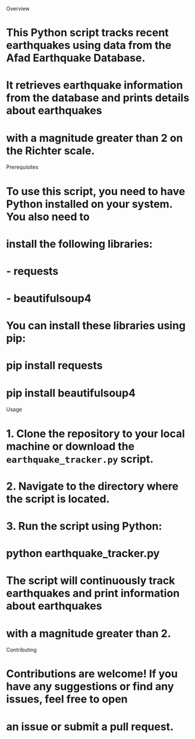  Overview
# This Python script tracks recent earthquakes using data from the Afad Earthquake Database.
# It retrieves earthquake information from the database and prints details about earthquakes
# with a magnitude greater than 2 on the Richter scale.

 Prerequisites
# To use this script, you need to have Python installed on your system. You also need to
# install the following libraries:
# - requests
# - beautifulsoup4

# You can install these libraries using pip:
# pip install requests
# pip install beautifulsoup4

 Usage
# 1. Clone the repository to your local machine or download the `earthquake_tracker.py` script.
# 2. Navigate to the directory where the script is located.
# 3. Run the script using Python:
# python earthquake_tracker.py
# The script will continuously track earthquakes and print information about earthquakes
# with a magnitude greater than 2.

 Contributing
# Contributions are welcome! If you have any suggestions or find any issues, feel free to open
# an issue or submit a pull request.
